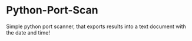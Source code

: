 # Python-Port-Scan
Simple python port scanner, that exports results into a text document with the date and time!
